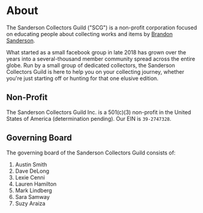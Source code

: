 # About

The Sanderson Collectors Guild ("SCG") is a non-profit corporation focused on educating people about collecting works and items by [Brandon Sanderson](https://brandonsanderson.com).

What started as a small facebook group in late 2018 has grown over the years into a several-thousand member community spread across the entire globe. Run by a small group of dedicated collectors, the Sanderson Collectors Guild is here to help you on your collecting journey, whether you're just starting off or hunting for that one elusive edition.

## Non-Profit

The Sanderson Collectors Guild Inc. is a 501(c)(3) non-profit in the United States of America (determination pending). Our EIN is `39-2747328`.

## Governing Board

The governing board of the Sanderson Collectors Guild consists of:

1. Austin Smith
2. Dave DeLong
3. Lexie Cenni
4. Lauren Hamilton
5. Mark Lindberg
6. Sara Samway
7. Suzy Araiza
